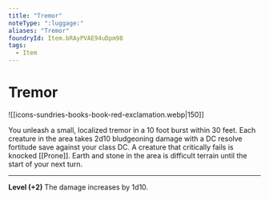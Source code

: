 ```yaml
---
title: "Tremor"
noteType: ":luggage:"
aliases: "Tremor"
foundryId: Item.bRAyPVAE94uDpm98
tags:
  - Item
---
```


# Tremor
![[icons-sundries-books-book-red-exclamation.webp|150]]

You unleash a small, localized tremor in a 10 foot burst within 30 feet. Each creature in the area takes 2d10 bludgeoning damage with a DC resolve fortitude save against your class DC. A creature that critically fails is knocked [[Prone]]. Earth and stone in the area is difficult terrain until the start of your next turn.

* * *

**Level (+2)** The damage increases by 1d10.
